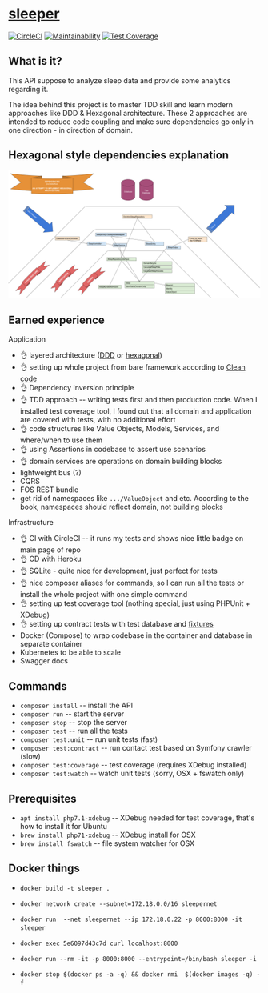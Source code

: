 [sleeper](https://sleeper-prod.herokuapp.com/)
=======

[![CircleCI](https://circleci.com/gh/ibudasov/sleeper.svg?style=svg)](https://circleci.com/gh/ibudasov/sleeper)
[![Maintainability](https://api.codeclimate.com/v1/badges/56879f98704275a90180/maintainability)](https://codeclimate.com/github/ibudasov/sleeper/maintainability)
[![Test Coverage](https://api.codeclimate.com/v1/badges/56879f98704275a90180/test_coverage)](https://codeclimate.com/github/ibudasov/sleeper/test_coverage)

What is it?
-----------

This API suppose to analyze sleep data and provide some analytics regarding it.

The idea behind this project is to master TDD skill and learn modern approaches like DDD & Hexagonal architecture.
These 2 approaches are intended to reduce code coupling and make sure dependencies go only in one direction - in direction of domain.

Hexagonal style dependencies explanation
----------------------------------------

![Dependencies](src/SleeperBundle/Resources/dependencies.png)


Earned experience
-----------------

Application
- 👌 layered architecture ([DDD](https://leanpub.com/ddd-in-php) or [hexagonal](http://www.youtube.com/playlist?list=PLviuozY4UHkkLGVVUbUDSyvcnaVox2cXo))
- 👌 setting up whole project from bare framework according to [Clean code](https://www.amazon.com/Clean-Code-Handbook-Software-Craftsmanship/dp/0132350882)
- 👌 Dependency Inversion principle
- 👌 TDD approach -- writing tests first and then production code. When I installed test coverage tool, I found out that all domain and application are covered with tests, with no additional effort
- 👌 code structures like Value Objects, Models, Services, and where/when to use them
- 👌 using Assertions in codebase to assert use scenarios 
- 👌 domain services are operations on domain building blocks
- lightweight bus (?)
- CQRS
- FOS REST bundle
- get rid of namespaces like `.../ValueObject` and etc. According to the book, namespaces should reflect domain, not building blocks

Infrastructure  
- 👌 CI with CircleCI -- it runs my tests and shows nice little badge on main page of repo
- 👌 CD with Heroku 
- 👌 SQLite - quite nice for development, just perfect for tests
- 👌 nice composer aliases for commands, so I can run all the tests or install the whole project with one simple command
- 👌 setting up test coverage tool (nothing special, just using PHPUnit + XDebug)
- 👌 setting up contract tests with test database and [fixtures](https://github.com/hautelook/AliceBundle)
- Docker (Compose) to wrap codebase in the container and database in separate container
- Kubernetes to be able to scale
- Swagger docs

Commands
--------

- `composer install` -- install the API
- `composer run` -- start the server
- `composer stop` -- stop the server
- `composer test` -- run all the tests
- `composer test:unit` -- run unit tests (fast)
- `composer test:contract` -- run contact test based on Symfony crawler (slow)
- `composer test:coverage` -- test coverage (requires XDebug installed)
- `composer test:watch` -- watch unit tests (sorry, OSX + fswatch only)


Prerequisites
-------------

- `apt install php7.1-xdebug` -- XDebug needed for test coverage, that's how to install it for Ubuntu
- `brew install php71-xdebug` -- XDebug install for OSX
- `brew install fswatch` -- file system watcher for OSX


Docker things
-------------

- `docker build -t sleeper .`
- `docker network create --subnet=172.18.0.0/16 sleepernet`
- `docker run  --net sleepernet --ip 172.18.0.22 -p 8000:8000 -it sleeper`

- `docker exec 5e6097d43c7d curl localhost:8000`
- `docker run --rm -it -p 8000:8000 --entrypoint=/bin/bash sleeper -i`

- `docker stop $(docker ps -a -q) && docker rmi  $(docker images -q) -f`
